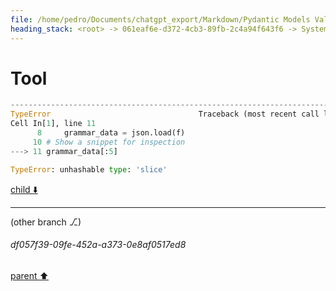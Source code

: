 ```yaml
---
file: /home/pedro/Documents/chatgpt_export/Markdown/Pydantic Models Validate Grammar.md
heading_stack: <root> -> 061eaf6e-d372-4cb3-89fb-2c4a94f643f6 -> System -> cc0cd000-c5d4-4660-bc2e-8fe013b3c090 -> System -> aaa29d07-977b-4c5b-84ea-2dbd6660aa55 -> User -> Basic Info -> Internal Nodes -> Task -> a59e5ca8-0836-43aa-95ae-557da12f334d -> Tool
---
```

# Tool

```python
---------------------------------------------------------------------------
TypeError                                 Traceback (most recent call last)
Cell In[1], line 11
      8     grammar_data = json.load(f)
     10 # Show a snippet for inspection
---> 11 grammar_data[:5]

TypeError: unhashable type: 'slice'

```

[child ⬇️](#df057f39-09fe-452a-a373-0e8af0517ed8)

---

(other branch ⎇)
###### df057f39-09fe-452a-a373-0e8af0517ed8
[parent ⬆️](#a59e5ca8-0836-43aa-95ae-557da12f334d)
